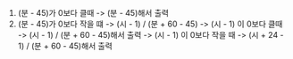1. (분 - 45)가 0보다 클때 -> (분 - 45)해서 출력
2. (분 - 45)가 0보다 작을 떄 -> (시 - 1) / (분 + 60 - 45)
                         -> (시 - 1) 이 0보다 클때 -> (시 - 1) / (분 + 60 - 45)해서 출력 
                         -> (시 - 1) 이 0보다 작을 때 -> (시 + 24 - 1) / (분 + 60 - 45)해서 출력
